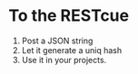 # To the RESTcue


1. Post a JSON string
2. Let it generate a uniq hash
3. Use it in your projects. 
